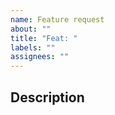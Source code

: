 ```yaml
---
name: Feature request
about: ""
title: "Feat: "
labels: ""
assignees: ""
---
```


## Description

<!-- (Required): Please describe the feature request. -->